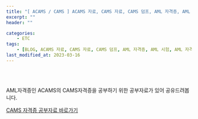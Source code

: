 ```yaml
---
title: "[ ACAMS / CAMS ] ACAMS 자료, CAMS 자료, CAMS 덤프, AML 자격증, AML 시험, AML 자격증 공부방법"
excerpt: ""
header: ""

categories:
    - ETC
tags:
    - [BLOG, ACAMS 자료, CAMS 자료, CAMS 덤프, AML 자격증, AML 시험, AML 자격증 공부방법]
last_modified_at: 2023-03-16
---
```

<br><br>


AML자격증인 ACAMS의 CAMS자격증을 공부하기 위한 공부자료가 있어 공유드려봅니다.
<br>


[CAMS 자격증 공부자료 바로가기](https://morimin.github.io/upload/English_Study_Guide_CAMS6.pdf)



<br><br>


